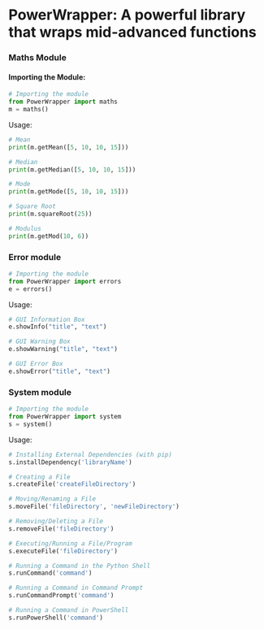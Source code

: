 # PowerWrapper: A powerful library that wraps mid-advanced functions

### Maths Module

#### Importing the Module:
```py
# Importing the module
from PowerWrapper import maths
m = maths()
```
Usage:
```py
# Mean
print(m.getMean([5, 10, 10, 15]))

# Median
print(m.getMedian([5, 10, 10, 15]))

# Mode
print(m.getMode([5, 10, 10, 15]))

# Square Root
print(m.squareRoot(25))

# Modulus
print(m.getMod(10, 6))
```

### Error module
```py
# Importing the module
from PowerWrapper import errors
e = errors()
```
Usage:
```py
# GUI Information Box
e.showInfo("title", "text")

# GUI Warning Box
e.showWarning("title", "text")

# GUI Error Box
e.showError("title", "text")
```

### System module
```py
# Importing the module
from PowerWrapper import system
s = system()
```
Usage:
```py
# Installing External Dependencies (with pip)
s.installDependency('libraryName')

# Creating a File
s.createFile('createFileDirectory')

# Moving/Renaming a File
s.moveFile('fileDirectory', 'newFileDirectory')

# Removing/Deleting a File
s.removeFile('fileDirectory')

# Executing/Running a File/Program
s.executeFile('fileDirectory')

# Running a Command in the Python Shell
s.runCommand('command')

# Running a Command in Command Prompt
s.runCommandPrompt('command')

# Running a Command in PowerShell
s.runPowerShell('command')
```